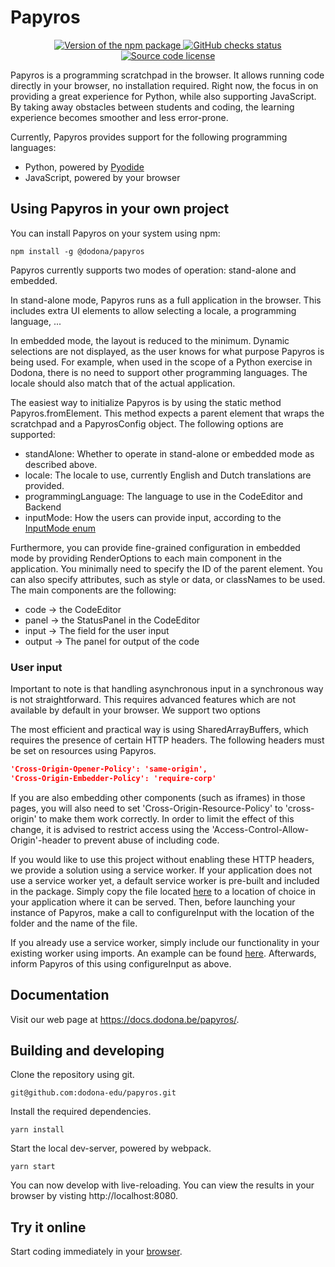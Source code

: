 # Papyros

<p align="center">
  <a href="https://www.npmjs.com/package/@dodona/papyros">
    <img src="https://img.shields.io/npm/v/@dodona/papyros.svg" alt="Version of the npm package">
  </a>
  <a href="https://github.com/dodona-edu/papyros/actions?query=branch%3Amain">
    <img src="https://github.com/dodona-edu/papyros/actions/workflows/deploy-pages.yaml/badge.svg" alt="GitHub checks status">
  </a>
  <a href="https://github.com/dodona-edu/papyros/blob/main/LICENSE">
    <img alt="Source code license" src="https://img.shields.io/github/license/dodona-edu/papyros">
  </a>
</p>

Papyros is a programming scratchpad in the browser. It allows running code
directly in your browser, no installation required. Right now, the focus in on providing a great experience for Python, while also supporting JavaScript.
By taking away obstacles between students and coding, the learning experience becomes
smoother and less error-prone.

Currently, Papyros provides support for the following programming languages:
- Python, powered by [Pyodide](https://pyodide.org/en/stable/)
- JavaScript, powered by your browser

## Using Papyros in your own project

You can install Papyros on your system using npm:
```shell
npm install -g @dodona/papyros
```

Papyros currently supports two modes of operation: stand-alone and embedded.

In stand-alone mode, Papyros runs as a full application in the browser. 
This includes extra UI elements to allow selecting a locale, a programming language, ...

In embedded mode, the layout is reduced to the minimum. Dynamic selections are not displayed,
as the user knows for what purpose Papyros is being used. For example, when used in the
scope of a Python exercise in Dodona, there is no need to support other programming languages.
The locale should also match that of the actual application.

The easiest way to initialize Papyros is by using the static method Papyros.fromElement.
This method expects a parent element that wraps the scratchpad and a PapyrosConfig object.
The following options are supported:
- standAlone: Whether to operate in stand-alone or embedded mode as described above.
- locale: The locale to use, currently English and Dutch translations are provided.
- programmingLanguage: The language to use in the CodeEditor and Backend
- inputMode: How the users can provide input, according to the [InputMode enum](/src/InputManager.ts)

Furthermore, you can provide fine-grained configuration in embedded mode by providing RenderOptions
to each main component in the application. You minimally need to specify the ID of the parent element.
You can also specify attributes, such as style or data, or classNames to be used.
The main components are the following:
- code -> the CodeEditor
- panel -> the StatusPanel in the CodeEditor
- input -> The field for the user input
- output -> The panel for output of the code

### User input

Important to note is that handling asynchronous input in a synchronous way is not straightforward.
This requires advanced features which are not available by default in your browser. We support two options

The most efficient and practical way is using SharedArrayBuffers, which requires the presence of certain HTTP headers.
The following headers must be set on resources using Papyros.
```json
'Cross-Origin-Opener-Policy': 'same-origin',
'Cross-Origin-Embedder-Policy': 'require-corp'
```
If you are also embedding other components (such as iframes) in those pages, you will also need to set
'Cross-Origin-Resource-Policy' to 'cross-origin' to make them work correctly. In order to limit the effect of this
change, it is advised to restrict access using the 'Access-Control-Allow-Origin'-header to prevent abuse of including code.

If you would like to use this project without enabling these HTTP headers, we provide a solution using a service worker.
If your application does not use a service worker yet, a default service worker is pre-built and included in the package.
Simply copy the file located [here](dist/inputServiceWorker.js) to a location of choice in your application where it can be served.
Then, before launching your instance of Papyros, make a call to configureInput with the location of the folder and the name of the file.

If you already use a service worker, simply include our functionality in your existing worker using imports. An example can be found [here](src/InputServiceWorker.ts). Afterwards, inform Papyros of this using configureInput as above.

## Documentation

Visit our web page at <https://docs.dodona.be/papyros/>.

## Building and developing

Clone the repository using git.
```shell
git@github.com:dodona-edu/papyros.git
```

Install the required dependencies.
```shell
yarn install
```

Start the local dev-server, powered by webpack.
```shell
yarn start
```

You can now develop with live-reloading.
You can view the results in your browser by visting http://localhost:8080.

## Try it online

Start coding immediately in your [browser](https://papyros.dodona.be/).
